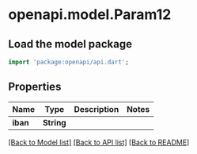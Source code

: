 # openapi.model.Param12

## Load the model package
```dart
import 'package:openapi/api.dart';
```

## Properties
Name | Type | Description | Notes
------------ | ------------- | ------------- | -------------
**iban** | **String** |  | 

[[Back to Model list]](../README.md#documentation-for-models) [[Back to API list]](../README.md#documentation-for-api-endpoints) [[Back to README]](../README.md)


